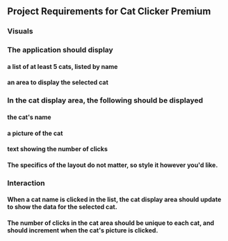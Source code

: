 ## Project Requirements for Cat Clicker Premium
### Visuals

### The application should display
#### a list of at least 5 cats, listed by name
#### an area to display the selected cat

### In the cat display area, the following should be displayed
#### the cat's name
#### a picture of the cat
#### text showing the number of clicks
#### The specifics of the layout do not matter, so style it however you'd like.

### Interaction
#### When a cat name is clicked in the list, the cat display area should update to show the data for the selected cat.
#### The number of clicks in the cat area should be unique to each cat, and should increment when the cat's picture is clicked.